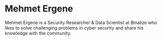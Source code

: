 # Mehmet Ergene

Mehmet Ergene is a Security Researcher & Data Scientist at Binalize who likes to solve challenging problems in cyber security and share his knowledge with the community.